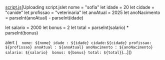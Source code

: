[script.js](https://github.com/user-attachments/files/21864136/script.js)[Uploading script.jslet nome = "sofia"
let idade = 20
let cidade = "canide"
let profissao = "veterinaria"
let anoAtual = 2025 
let anoNacimento = parseInt(anoAtual) - parseInt(idade) 

let salario = 2000
let bonus = 2
let total =  parseInt(salario) * parseInt(bonus)
  
alert (` 
 nome: ${nome}
 idade : ${idade}
 cidade:${cidade}
 profissao: ${profissao}
 anoAtual : ${anoAtual}
 anoNacimento : ${anoNacimento}
salario: ${salario} 
bonus: ${bonus}
total: ${total}`)…]()

